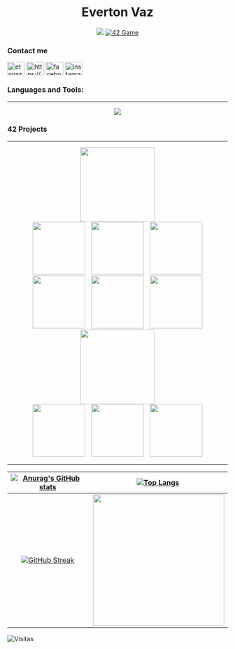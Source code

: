 <h1 align="center">Everton Vaz</h1>
<div align="center">

![](https://komarev.com/ghpvc/?username=evertonvaz&color=blue&style=flat-square)
[![42 Game](https://img.shields.io/badge/Game-profile-0a66c2?style=flat-square&logo=42&logoColor=white)](https://game.42sp.org.br/cadet/egeraldo)

</div>
<p align="center" >
<!---
  <a href="https://github.com/JaeSeoKim/badge42"><img src="https://badge42.vercel.app/api/v2/clk1frjdc004908mhk2togjaz/stats?cursusId=21&coalitionId=undefined" alt="egeraldo's 42 stats" /></a>
-->
</p>
<h3>Contact me</h3>
<p align="left">
<a href="https://etovaz.web@gmail.com" target="blank"><img align="center" src="https://img.icons8.com/color/344/gmail-new.png" alt="etovaz.web@gmail.com" height="30" width="40" /></a>
<a href="https://www.linkedin.com/in/etovaz/" target="blank"><img align="center" src="https://raw.githubusercontent.com/rahuldkjain/github-profile-readme-generator/master/src/images/icons/Social/linked-in-alt.svg" alt="https://www.linkedin.com/in/everton-vaz-181b8017a/" height="30" width="40" /></a>
<a href="https://fb.com/etovaz" target="blank"><img align="center" src="https://raw.githubusercontent.com/rahuldkjain/github-profile-readme-generator/master/src/images/icons/Social/facebook.svg" alt="facebook.com/etovaz" height="30" width="40" /></a>
<a href="https://instagram.com/etovaz" target="blank"><img align="center" src="https://raw.githubusercontent.com/rahuldkjain/github-profile-readme-generator/master/src/images/icons/Social/instagram.svg" alt="instagram.com/etovaz" height="30" width="40" /></a>
</p>

<h3 align="left">Languages and Tools:</h3>

---
<p align="center">
  <a href="https://skillicons.dev">
    <img src="https://skillicons.dev/icons?i=javascript,angular,typescript,c,git,python,django,tensorflow,dotnet,linux,mysql,postgresql" />
  </a>
</p>

<h3 align="left">42 Projects</h3>

---
<div class="container">
    <div class="col-6" align="center">
			<img height=170 src="https://game.42sp.org.br/static/assets/achievements/phase_onee.png" hspace = "10">
    </div>
	<div class="row" align="center">
		<a href="https://github.com/EvertonVaz/42sp/tree/main/libft"><img height=120 src="https://game.42sp.org.br/static/assets/achievements/libftm.png" hspace="5"></a>
		<a href="https://github.com/EvertonVaz/42sp/tree/main/get_next_line"><img height=120 src="https://game.42sp.org.br/static/assets/achievements/get_next_linem.png" hspace="5"></a>
		<a href="https://github.com/EvertonVaz/42sp/tree/main/ft_printf"><img height=120 src="https://game.42sp.org.br/static/assets/achievements/ft_printfm.png" hspace="5"></a>
		<a href="https://github.com/EvertonVaz"><img height=120 src="https://game.42sp.org.br/static/assets/achievements/born2berootm.png" hspace="5"></a>
		<a href="https://github.com/EvertonVaz/42sp/tree/main/fractol"><img height=120 src="https://game.42sp.org.br/static/assets/achievements/fract-olm.png" hspace="5"></a>
		<a href="https://github.com/EvertonVaz/42sp/tree/main/minitalk"><img height=120 src="https://game.42sp.org.br/static/assets/achievements/minitalkm.png" hspace="5"></a>
	</div>
	<div class="col-6" align="center">
			<img height=170 src="https://game.42sp.org.br/static/assets/achievements/phase_twon.png" hspace = "10">
    </div>
	<div class="row" align="center">
		<a href="https://github.com/EvertonVaz/42sp/blob/main/push_swap"><img height=120 src="https://game.42sp.org.br/static/assets/achievements/push_swapm.png" hspace = "5"></a>
		<a href="https://github.com/EvertonVaz/minishell"><img height=120 src="https://game.42sp.org.br/static/assets/achievements/minishellm.png" hspace = "5"></a>
		<a href="https://github.com/EvertonVaz/philosophers"><img height=120 src="https://game.42sp.org.br/static/assets/achievements/philosophersm.png" hspace = "5"></a>
	</div>
</div>

---

[![Anurag's GitHub stats](https://github-readme-stats.vercel.app/api?username=evertonvaz&show_icons=true&theme=gotham&locale=pt-br&hide_border=true)](https://github.com/anuraghazra/github-readme-stats)|[![Top Langs](https://github-readme-stats.vercel.app/api/top-langs/?username=evertonvaz&show_icons=true&theme=gotham&locale=pt-br&hide_border=true)](https://github.com/anuraghazra/github-readme-stats)
:---: | :---:
[![GitHub Streak](https://github-readme-streak-stats.herokuapp.com/?user=evertonvaz&theme=gotham&&area=true&hide_border=true)](https://git.io/streak-stats)|<img align="right" width="300" src="https://i2.wp.com/allhtaccess.info/wp-content/uploads/2018/03/programming.gif?fit=1281%2C716&ssl=1" />
![Visitas](https://profile-counter.glitch.me/evertonvaz/count.svg)



<!--
**EvertonVaz/EvertonVaz** is a ✨ _special_ ✨ repository because its `README.md` (this file) appears on your GitHub profile.

Here are some ideas to get you started:

- 🔭 I’m currently working on ...
- 🌱 I’m currently learning ...
- 👯 I’m looking to collaborate on ...
- 🤔 I’m looking for help with ...
- 💬 Ask me about ...
- 📫 How to reach me: ...
- 😄 Pronouns: ...
- ⚡ Fun fact: ...
-->
